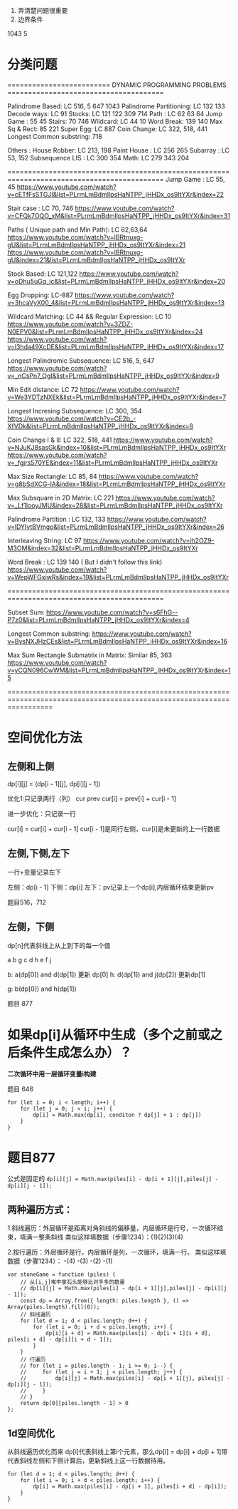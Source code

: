 1. 弄清楚问题很重要
2. 边界条件

1043 5


# 分类问题

========================= DYNAMIC PROGRAMMING PROBLEMS ======================================

Palindrome Based: LC 516, 5 647 1043
Palindrome Partitioning: LC 132 133
Decode ways: LC 91
Stocks: LC 121 122 309 714
Path : LC 62 63 64
Jump Game : 55 45
Stairs: 70 746
Wildcard: LC 44 10
Word Break: 139 140
Max Sq & Rect: 85 221
Super Egg: LC 887
Coin Change: LC 322, 518, 441
Longest Common substring: 718

Others :
House Robber: LC 213, 198
Paint House : LC 256 265
Subarray : LC 53, 152
Subsequence LIS : LC 300 354
Math: LC 279 343 204

============================================================================================
Jump Game : LC 55, 45
https://www.youtube.com/watch?v=cETfFsSTGJI&list=PLrmLmBdmIlpsHaNTPP_jHHDx_os9ItYXr&index=22



Stair case : LC 70, 746
https://www.youtube.com/watch?v=CFQk7OQO_xM&list=PLrmLmBdmIlpsHaNTPP_jHHDx_os9ItYXr&index=31



Paths ( Unique path and Min Path): LC 62,63,64
https://www.youtube.com/watch?v=lBRtnuxg-gU&list=PLrmLmBdmIlpsHaNTPP_jHHDx_os9ItYXr&index=21
https://www.youtube.com/watch?v=lBRtnuxg-gU&index=21&list=PLrmLmBdmIlpsHaNTPP_jHHDx_os9ItYXr



Stock Based: LC 121,122
https://www.youtube.com/watch?v=oDhu5uGq_ic&list=PLrmLmBdmIlpsHaNTPP_jHHDx_os9ItYXr&index=20



Egg Dropping: LC-887
https://www.youtube.com/watch?v=3hcaVyX00_4&list=PLrmLmBdmIlpsHaNTPP_jHHDx_os9ItYXr&index=13



Wildcard Matching: LC 44 && Regular Expression: LC 10
https://www.youtube.com/watch?v=3ZDZ-N0EPV0&list=PLrmLmBdmIlpsHaNTPP_jHHDx_os9ItYXr&index=24
https://www.youtube.com/watch?v=l3hda49XcDE&list=PLrmLmBdmIlpsHaNTPP_jHHDx_os9ItYXr&index=17





Longest Palindromic Subsequence: LC 516, 5, 647
https://www.youtube.com/watch?v=_nCsPn7_OgI&list=PLrmLmBdmIlpsHaNTPP_jHHDx_os9ItYXr&index=9

Min Edit distance: LC 72
https://www.youtube.com/watch?v=We3YDTzNXEk&list=PLrmLmBdmIlpsHaNTPP_jHHDx_os9ItYXr&index=7



Longest Incresing Subsequence: LC 300, 354
https://www.youtube.com/watch?v=CE2b_-XfVDk&list=PLrmLmBdmIlpsHaNTPP_jHHDx_os9ItYXr&index=8



Coin Change I & II: LC 322, 518, 441
https://www.youtube.com/watch?v=NJuKJ8sasGk&index=10&list=PLrmLmBdmIlpsHaNTPP_jHHDx_os9ItYXr
https://www.youtube.com/watch?v=_fgjrs570YE&index=11&list=PLrmLmBdmIlpsHaNTPP_jHHDx_os9ItYXr



Max Size Rectangle: LC 85, 84
https://www.youtube.com/watch?v=g8bSdXCG-lA&index=18&list=PLrmLmBdmIlpsHaNTPP_jHHDx_os9ItYXr



Max Subsquare in 2D Matrix: LC 221
https://www.youtube.com/watch?v=_Lf1looyJMU&index=28&list=PLrmLmBdmIlpsHaNTPP_jHHDx_os9ItYXr

Palindrome Partition : LC 132, 133
https://www.youtube.com/watch?v=lDYIvtBVmgo&list=PLrmLmBdmIlpsHaNTPP_jHHDx_os9ItYXr&index=26



Interleaving String: LC 97
https://www.youtube.com/watch?v=ih2OZ9-M3OM&index=32&list=PLrmLmBdmIlpsHaNTPP_jHHDx_os9ItYXr



Word Break : LC 139 140 ( But I didn't follow this link)
https://www.youtube.com/watch?v=WepWFGxiwRs&index=19&list=PLrmLmBdmIlpsHaNTPP_jHHDx_os9ItYXr



============================================================================================

Subset Sum:
https://www.youtube.com/watch?v=s6FhG--P7z0&list=PLrmLmBdmIlpsHaNTPP_jHHDx_os9ItYXr&index=4



Longest Common substring:
https://www.youtube.com/watch?v=BysNXJHzCEs&list=PLrmLmBdmIlpsHaNTPP_jHHDx_os9ItYXr&index=16



Max Sum Rectangle Submatrix in Matrix: Similar 85, 363
https://www.youtube.com/watch?v=yCQN096CwWM&list=PLrmLmBdmIlpsHaNTPP_jHHDx_os9ItYXr&index=15



=======================================================================================================================

# 空间优化方法
## 左侧和上侧
dp[i][j] = (dp[i - 1][j], dp[i][j - 1])

优化1:只记录两行（列）
cur
prev
cur[i] = prev[i] + cur[i - 1]

进一步优化：只记录一行

cur[i] = cur[i] + cur[i - 1]
cur[i - 1]是同行左侧，cur[i]是未更新的上一行数据

## 左侧,下侧,左下
一行+变量记录左下

左侧：dp[i - 1]
下侧：dp[i]
左下：pv记录上一个dp[i],内层循环结束更新pv

题目516，712

## 左侧，下侧
dp[n]代表斜线上从上到下的每一个值

a b g
c d h
e f j

b: a(dp[0]) and d(dp[1]) 更新 dp[0]
h: d(dp[1]) and j(dp[2]) 更新dp[1]

g: b(dp[0])  and h(dp[1])


题目 877


# 如果dp[i]从循环中生成（多个之前或之后条件生成怎么办）？

**二次循环中用一层循环变量i构建**

题目 646

    for (let i = 0; i < length; i++) {
        for (let j = 0; j < i; j++) {
            dp[i] = Math.max(dp[i], conditon ? dp[j] + 1 : dp[j])
        }
    }

# 题目877
公式是固定的 `dp[i][j] = Math.max(piles[i] - dp[i + 1][j],piles[j] - dp[i][j - 1]);`
## 两种遍历方式：  
1.斜线遍历：外层循环是距离对角斜线的偏移量，内层循环是行号，一次循环结束，填满一整条斜线
    类似这样填数据（步骤1234）：\(1)\(2)\(3)\(4)  


2.按行遍历：外层循环是行，内层循环是列，一次循环，填满一行。
    类似这样填数据（步骤1234）：
        -(4)
        -(3)
        -(2)
        -(1)

    var stoneGame = function (piles) {
        // 从[i,j]堆中拿石头能够比对手多的数量
        // dp[i][j] = Math.max(piles[i] - dp[i + 1][j],piles[j] - dp[i][j - 1]);
        const dp = Array.from({ length: piles.length }, () => Array(piles.length).fill(0));
        // 斜线遍历
        for (let d = 1; d < piles.length; d++) {
            for (let i = 0; i + d < piles.length; i++) {
                dp[i][i + d] = Math.max(piles[i] - dp[i + 1][i + d], piles[i + d] - dp[i][i + d - 1]);
            }
        }
        // 行遍历
        // for (let i = piles.length - 1; i >= 0; i--) {
        //     for (let j = i + 1; j < piles.length; j++) {
        //         dp[i][j] = Math.max(piles[i] - dp[i + 1][j], piles[j] - dp[i][j - 1]);
        //     }
        // }
        return dp[0][piles.length - 1] > 0
    };
## 1d空间优化
从斜线遍历优化而来
dp[i]代表斜线上第i个元素，那么dp[i] = dp[i] + dp[i + 1]带 代表斜线左侧和下侧计算后，更新斜线上这一行数据待用。

    for (let d = 1; d < piles.length; d++) {
        for (let i = 0; i + d < piles.length; i++) {
            dp[i] = Math.max(piles[i] - dp[i + 1], piles[i + d] - dp[i]);
        }
    }



